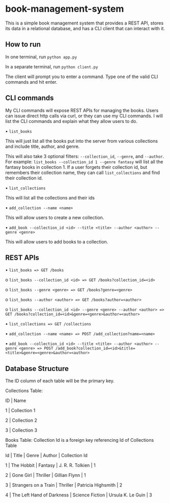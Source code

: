 # book-management-system
This is a simple book management system that provides a REST API, stores its data in a relational database, and has a CLI client that can interact with it.

## How to run
In one terminal, run ```python app.py```

In a separate terminal, run ```python client.py```

The client will prompt you to enter a command. Type one of the valid CLI commands and hit enter.

## CLI commands
My CLI commands will expose REST APIs for managing the books. Users can issue direct http calls via curl, or they can use my CLI commands. I will list the CLI commands and explain what they allow users to do.

•	```list_books``` 

This will just list all the books put into the server from various collections and include title, author, and genre. 

This will also take 3 optional filters: ```--collection_id```, ```--genre```, and ```--author```. For example: ```list_books --collection_id 1 --genre fantasy``` will list all the fantasy books in collection 1. If a user forgets their collection id, but remembers their collection name, they can call ```list_collections``` and find their collection id.

•	```list_collections```

This will list all the collections and their ids

•	```add_collection --name <name>```

This will allow users to create a new collection.

•	```add_book --collection_id <id> --title <title> --author <author> --genre <genre>```

This will allow users to add books to a collection.

## REST APIs
•	```list_books => GET /books```

   o	```list_books --collection_id <id> => GET /books?collection_id=<id>```
   
   o	```list_books --genre <genre> => GET /books?genre=<genre>```

   o	```list_books --author <author> => GET /books?author=<author>```

   o	```list_books --collection_id <id> --genre <genre> --author <author> => GET /books?collection_id=<id>&genre=<genre>&author=<author>```
 
•	```list_collections => GET /collections```
 
•	```add_collection --name <name> => POST /add_collection?name=<name>```
 
•	```add_book --collection_id <id> --title <title> --author <author> --genre <genre> => POST /add_book?collection_id=<id>&title=<title>&genre=<genre>&author=<author>```

## Database Structure 
The ID column of each table will be the primary key. 

Collections Table:	

ID | Name

1  | Collection 1

2	| Collection 2

3	| Collection 3


Books Table: Collection Id is a foreign key referencing Id of Collections Table

Id | Title                     | Genre           | Author             | Collection Id

1	 | The Hobbit	               | Fantasy	        | J. R. R. Tolkien	  | 1

2	 | Gone Girl	        	       | Thriller        | Gillian Flynn	     | 1

3	 | Strangers on a Train	     | Thriller	       | Patricia Highsmith	| 2

4	 | The Left Hand of Darkness | Science Fiction | Ursula K. Le Guin	 | 3
